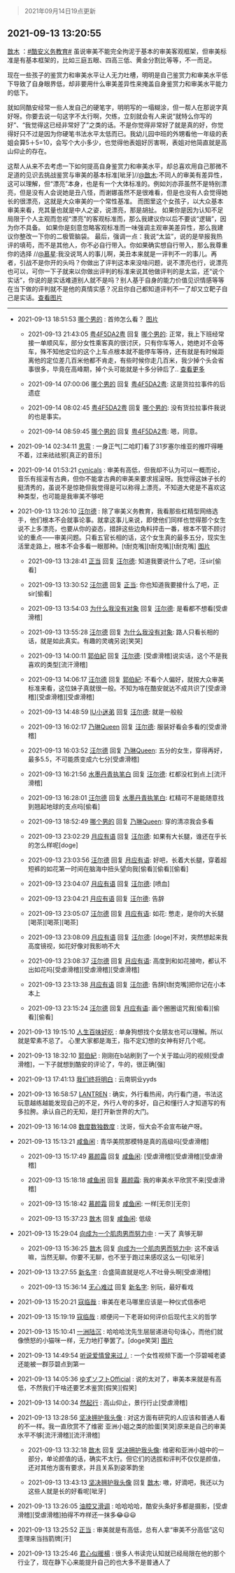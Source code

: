 > 2021年09月14日19点更新
<link rel="stylesheet" href="https://cdn.jsdelivr.net/gh/taotie6/sampleJSON@main/css/photo_show.css">
<meta name="referrer" content="no-referrer" />


 ## 2021-09-13 13:20:55 

 [㪚木](https://www.coolapk.com/feed/29954936?shareKey=NTQ1YWUwZjE3OWNkNjEzZWU5MDM~) ：<a class="feed-link-tag" href="/t/酷安义务教育?type=0">#酷安义务教育#</a> 虽说审美不能完全拘泥于基本的审美客观框架，但审美标准是有基本框架的，比如三庭五眼、四高三低、黄金分割比等等，不一而足。

现在一些孩子的鉴赏力和审美水平让人无力吐槽，明明是自己鉴赏力和审美水平低下导致了自身眼界低<!--break-->，却非要用什么审美差异性来掩盖自身鉴赏力和审美水平能力的低下。

就如同酷安经常一些人发自己的硬笔字，明明写的一塌糊涂，但一帮人在那说字真好呀。你要去说一句这字不太行啊，欠练，立刻就会有人来说“就特么你写的好”、“我觉得这已经非常好了”之类的话。不是你觉得非常好了就是真的好，你觉得好只不过是因为你硬笔书法水平太低而已。我幼儿园中班的外甥看他一年级的表姐会算5＋5=10，会写个大小多少，也觉得他表姐好厉害啊，表姐对他简直就是高山仰止的存在。

这帮人从来不去考虑一下如何提高自身鉴赏力和审美水平，却总喜欢用自己那微不足道的见识去挑战鉴赏与审美的基本标准[呲牙]//<a class="feed-link-uname" href="/u/㪚木">@㪚木</a>:不同人的审美有差异性，这可以理解，但“漂亮”本身，也是有一个大体标准的。例如刘亦菲虽然不是特别漂亮，但是没有人会说她是丑八怪，而谢娜虽然不是很难看，但是也没有人会觉得她长的很漂亮，这就是大众审美的一个常性基准。
而图里这个女孩子，以大众基本审美来看，充其量也就是中人之姿，说漂亮，那是胡扯。
如果你是因为认知不足局限于个人主观而忽视“漂亮”的客观标准而，那么我建议你以后不要谈“逻辑”，因为你不具备。
如果你是刻意忽略客观标准而一味强调主观审美差异性，那么我建议你整改一下你的二极管脑袋。
最后，强调一点：我说“太监”，说的是举报我热评的填苟，而不是其他人，你不必自行带入。你如果确实想自行带入，那么我尊重你的选择
//<a class="feed-link-uname" href="/u/慕星">@慕星</a>:我没说骂人的事儿啊，美丑本来就是一评判不一的事儿。再者，引战不是你开的头吗？你做出了评判这本来没啥问题，说不漂亮也行，说漂亮也可以，可你一下子就来以你做出评判的标准来说其他做评判的是太监，还“说个实话”，你说的是实话难道别人就不是吗？别人基于自身的能力价值见识情感等等在当下做的评判就不是他的真情实感？况且你自己都知道评判不一了却又立靶子自己是实话。<a class="feed-forward-pic" href="http://image.coolapk.com/feed/2021/0913/11/2139461_0bee8264_4142_8838@1080x1733.jpeg">查看图片</a> 

<div class="album">
</div>

 ------- 

- 2021-09-13 18:51:53 [哪个男的](uid=1057736) : 首帅怎么看？ [图片](http://image.coolapk.com/feed/2021/0913/18/1057736_a580a20e_0312_0437@960x2077.jpeg)

    - 2021-09-13 21:43:05 [粤4F5DA2粤](uid=983185) 回复 [哪个男的](uid=1057736): 正常，我上下班经常接一单顺风车，部分女性乘客真的很讨厌，只有你车等人，她绝对不会等车，殊不知他定位的这个上车点根本就不能停车等待，还有就是有时候距离他的定位差几百米他都不肯走，有些时候你走几百米，我少掉个头会省事很多，毕竟在高峰期，掉个头可能就是十多分钟后了.. <a href="/feed/replyList?id=230827871">查看更多</a> 

    - 2021-09-14 07:00:06 [哪个男的](uid=1057736) 回复 [粤4F5DA2粤](uid=983185): 这是货拉拉事件的后遗症 

    - 2021-09-14 08:02:45 [粤4F5DA2粤](uid=983185) 回复 [哪个男的](uid=1057736): 没有货拉拉事件我说的也是事实。 

    - 2021-09-14 08:59:45 [哪个男的](uid=1057736) 回复 [粤4F5DA2粤](uid=983185): 嗯，同意。 

- 2021-09-14 02:34:11 [思雩](uid=6140056) : 一身正气[二哈盯]看了31岁塞尔维亚的推吓得睡不着，过来祛祛邪[真正的音乐] 

- 2021-09-14 01:53:21 [cynicals](uid=3623346) : 审美有高低，但我却不认为可以一概而论，音乐有摇滚有古典，但你不能拿古典的审美来要求摇滚呀。我觉得这妹子长的挺清秀的，虽说不是惊艳但我觉得是可以称得上漂亮，不知道大佬是不喜欢这种类型，也可能是我审美不够吧 

- 2021-09-13 13:26:10 [汪尔德](uid=1595236) : 除了审美义务教育，我看那些杠精型网络选手，他们根本不会就事论事。就拿这事儿来说，即使他们同样也觉得那个女生说不上多漂亮，也要从你的姿态，措辞这些边角料抨击一番，根本不管不顾讨论的重点——审美问题。只看五官长相的话，这个女生真的最多五分，现实生活里走路上，根本不会多看一眼那种<!--break-->。[t耐克嘴][t耐克嘴][t耐克嘴] [图片](http://image.coolapk.com/feed/2021/0913/02/1595236_1b26645d_3169_4034@852x1102.jpeg)

    - 2021-09-13 13:28:41 [正当](uid=1725957) 回复 [汪尔德](uid=1595236): 知道我要说什么了吧，汪sir[偷看] 

    - 2021-09-13 13:30:52 [汪尔德](uid=1595236) 回复 [正当](uid=1725957): 你也知道我要接什么了吧，正sir[偷看] 

    - 2021-09-13 13:54:03 [为什么我没有对象](uid=2236988) 回复 [汪尔德](uid=1595236): 是看都不想看[受虐滑稽] 

    - 2021-09-13 13:55:28 [汪尔德](uid=1595236) 回复 [为什么我没有对象](uid=2236988): 路人只看长相的话，就是如此真实。有趣的灵魂另说[笑哭] 

    - 2021-09-13 14:00:11 [郭伯紀](uid=2859803) 回复 [汪尔德](uid=1595236): [受虐滑稽]说实话，这个不是我喜欢的类型[流汗滑稽] 

    - 2021-09-13 14:06:17 [汪尔德](uid=1595236) 回复 [郭伯紀](uid=2859803): 不看个人偏好，就按大众审美标准来看，这位妹子真就很一般。不知为啥在酷安就达不成共识了[受虐滑稽][受虐滑稽][受虐滑稽] 

    - 2021-09-13 14:48:59 [IU小迷弟](uid=2571083) 回复 [汪尔德](uid=1595236): 就是一般般 

    - 2021-09-13 16:02:17 [乃琳Queen](uid=2370903) 回复 [汪尔德](uid=1595236): 服装好看会多看的[受虐滑稽] 

    - 2021-09-13 16:03:52 [汪尔德](uid=1595236) 回复 [乃琳Queen](uid=2370903): 五分的女生，穿得再好，最多5.5，不可能质变成六七分[受虐滑稽] 

    - 2021-09-13 16:21:56 [水墨丹青执笔白](uid=3060746) 回复 [汪尔德](uid=1595236): 杠都没杠到点上[流汗滑稽] 

    - 2021-09-13 16:28:01 [汪尔德](uid=1595236) 回复 [水墨丹青执笔白](uid=3060746): 杠精可不是能随意找到翘起地球的支点吗[偷看] 

    - 2021-09-13 18:52:49 [哪个男的](uid=1057736) 回复 [乃琳Queen](uid=2370903): 穿的清凉我会多看 

    - 2021-09-13 23:02:29 [月应有语](uid=1457481) 回复 [汪尔德](uid=1595236): 如果有大长腿，谁还在乎长的怎么样呢[doge] 

    - 2021-09-13 23:03:56 [汪尔德](uid=1595236) 回复 [月应有语](uid=1457481): 好吧，长着大长腿，穿着超短裤的如花第一时间在脑海中扭头望向我[偷看][偷看][偷看] 

    - 2021-09-13 23:04:07 [月应有语](uid=1457481) 回复 [汪尔德](uid=1595236): [喷血] 

    - 2021-09-13 23:04:21 [月应有语](uid=1457481) 回复 [汪尔德](uid=1595236): 告辞 

    - 2021-09-13 23:05:07 [汪尔德](uid=1595236) 回复 [月应有语](uid=1457481): 如花: 憋走，是你的大长腿[喝茶][喝茶][喝茶] 

    - 2021-09-13 23:08:09 [月应有语](uid=1457481) 回复 [汪尔德](uid=1595236): [doge]不对，突然想起来我高度镜视，如花好像对我影响不大 

    - 2021-09-13 23:08:37 [汪尔德](uid=1595236) 回复 [月应有语](uid=1457481): 高度到和如花接吻，都认不出如花吗[受虐滑稽][受虐滑稽][受虐滑稽] 

    - 2021-09-13 23:13:38 [月应有语](uid=1457481) 回复 [汪尔德](uid=1595236): 告辞[t耐克嘴]把你记在小本本上 

    - 2021-09-13 23:15:24 [汪尔德](uid=1595236) 回复 [月应有语](uid=1457481): 画个圈圈诅咒我[偷看][偷看][偷看] 

- 2021-09-13 19:15:10 [人生百味好吃](uid=1299034) : 单身狗想找个女朋友也可以理解。所以就是荤素不忌了。
心里大家都是海王，指不定幻想的女神有好几个呢。 

- 2021-09-13 18:32:10 [郭伯紀](uid=2859803) : 刚刚在b站刷到了一个关于踏山河的视频[受虐滑稽]，一下子就想到酷安的评论了，牛的，很正确[强] 

- 2021-09-13 17:41:13 [我们终将明白](uid=3083973) : 云南铜业yyds 

- 2021-09-13 16:58:57 [LANTREN](uid=2194571) : 确实，外行看热闹，内行看门道，书法这玩意越练越能发现自己的不足，外行人夸的多好，自己和懂行人才知道写的有多拉胯。承认自己的无知，是打开新世界的大门。 

- 2021-09-13 16:14:08 [数度数独数度](uid=1649918) : 沈哥，恒大会不会宣布破产呀。 

- 2021-09-13 15:13:21 [咸鱼闲](uid=3783511) : 青华美院那模特是真的高级吗[受虐滑稽] 

    - 2021-09-13 15:17:49 [慕颜霜](uid=3801065) 回复 [咸鱼闲](uid=3783511): [受虐滑稽][受虐滑稽][受虐滑稽] 

    - 2021-09-13 15:18:18 [咸鱼闲](uid=3783511) 回复 [慕颜霜](uid=3801065): 我的审美水平欣赏不来[受虐滑稽] 

    - 2021-09-13 15:18:42 [慕颜霜](uid=3801065) 回复 [咸鱼闲](uid=3783511): 一样[无奈][无奈] 

    - 2021-09-13 15:37:23 [㪚木](uid=1081091) 回复 [咸鱼闲](uid=3783511): 低级 

- 2021-09-13 15:29:04 [向成为一个肌肉男而努力中](uid=3225595) : 一天了 真够无聊 

    - 2021-09-13 15:36:25 [㪚木](uid=1081091) 回复 [向成为一个肌肉男而努力中](uid=3225595): 这不废话嘛，当然无聊。你要不无聊，也不至于跑过来感叹这么一句[呲牙] 

- 2021-09-13 13:27:55 [新名字](uid=1651051) : 合盛简直就是吃人不吐骨头啊[受虐滑稽] 

    - 2021-09-13 15:36:14 [无心难过](uid=3681127) 回复 [新名字](uid=1651051): 别玩，最好看戏 

- 2021-09-13 15:20:21 [寇临哉](uid=3365514) : 审美在老马哪里应该是一种仪式信泰吧 

- 2021-09-13 15:19:19 [寇临哉](uid=3365514) : 顺便问一下老哥如何评价后现代主义的哲学 

- 2021-09-13 15:10:41 [一洲陆沉](uid=889471) : 哈哈哈沈先生层层递进句句诛心，而他们就像愤怒的小猫咪一样，无力地打拳罢了。[doge笑哭] [图片](http://image.coolapk.com/feed/2021/0913/15/889471_e76228ab_7040_1196@260x260.gif)

- 2021-09-13 14:49:54 [听说爱情曾来过丿](uid=3065143) : 一个女性视频下面一个莎碧喊老婆还能被一群莎碧点到第一 

- 2021-09-13 14:05:36 [ゆずソフトOfficial](uid=1292172) : 说的太对了，审美本来就是有高低，不然我们干啥还要艺术鉴赏[假笑][假笑] 

- 2021-09-13 14:00:34 [然起行](uid=2111263) : 高山仰止，景行行止[受虐滑稽] 

- 2021-09-13 13:28:56 [坚决拥护我头像](uid=1738203) : 对这方面有研究的人应该和普通人看的不一样。我一直欣赏不了维密 亚洲小姐之类的脸蛋[笑哭]原来是自己的审美水平不够[流汗滑稽][流汗滑稽] 

    - 2021-09-13 13:32:18 [㪚木](uid=1081091) 回复 [坚决拥护我头像](uid=1738203): 维密和亚洲小姐中的一部分，单论颜值的话，确实不太行。但它们的选拔和评判不仅仅是颜值，还对其他方面有要求，并且关系到姿苯韵坐 

    - 2021-09-13 13:43:13 [坚决拥护我头像](uid=1738203) 回复 [㪚木](uid=1081091): 嗷，好滴吧，我还以为这些人就是长的好看呢[呲牙] 

- 2021-09-13 13:26:05 [油腔又滑调](uid=1954055) : 哈哈哈哈，酷安头条好多都是摄影，[受虐滑稽][受虐滑稽]拍得不咋样还一抹多😂😃😃 

- 2021-09-13 13:25:52 [正当](uid=1725957) : 审美就是有高低，总有人拿“审美不分高低”这句歪理来当挡箭牌[汗] 

- 2021-09-13 13:25:46 [君心似暖楊](uid=3303409) : 很多人书读完认知就已经局限在他的那个行业了，现在静下心来能提升自己的也大多不是普通人了 


